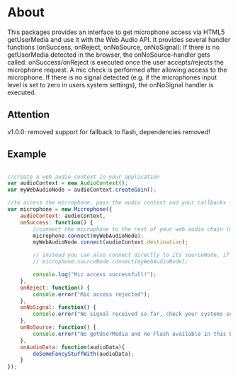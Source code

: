 # About

This packages provides an interface to get microphone access via HTML5 getUserMedia and use it with the Web Audio API. It provides several handler functions (onSuccess, onReject, onNoSource, onNoSignal): If there is no getUserMedia detected in the browser, the onNoSource-handler gets called. onSuccess/onReject is executed once the user accepts/rejects the microphone request. A mic check is performed after allowing access to the microphone. If there is no signal detected (e.g. if the microphones input level is set to zero in users system settings), the onNoSignal handler is executed.

## Attention

v1.0.0: removed support for fallback to flash, dependencies removed!

## Example

```javascript

//create a web audio context in your application
var audioContext = new AudioContext();
var myWebAudioNode = audioContext.createGain();

//to access the microphone, pass the audio context and your callbacks functions
var microphone = new Microphone({
    audioContext: audioContext,
    onSuccess: function() {
        //connect the microphone to the rest of your web audio chain (microphone includes intermediate ScriptProcessorNode for onNoSignal and onAudioData handler)
        microphone.connect(myWebAudioNode);
        myWebAudioNode.connect(audioContext.destination);

        // instead you can also connect directly to its sourceNode, if you don't need onAudioData and onNoSignal handler methods
        // microphone.sourceNode.connect(myWebAudioNode);

        console.log("Mic access successfull!");
    },
    onReject: function() {
        console.error("Mic access rejected");
    },
    onNoSignal: function() {
        console.error("No signal received so far, check your systems settings!");
    },
    onNoSource: function() {
        console.error("No getUserMedia and no Flash available in this browser!");
    },
    onAudioData: function(audioData){
        doSomeFancyStuffWith(audioData);
    }
});

```